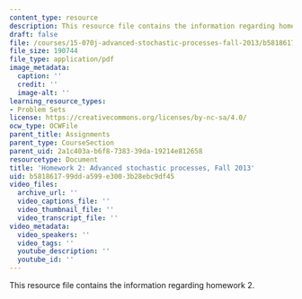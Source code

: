 ```yaml
---
content_type: resource
description: This resource file contains the information regarding homework 2.
draft: false
file: /courses/15-070j-advanced-stochastic-processes-fall-2013/b581861799dda599e3003b28ebc9df45_MIT15_070JF13_Homework2.pdf
file_size: 190744
file_type: application/pdf
image_metadata:
  caption: ''
  credit: ''
  image-alt: ''
learning_resource_types:
- Problem Sets
license: https://creativecommons.org/licenses/by-nc-sa/4.0/
ocw_type: OCWFile
parent_title: Assignments
parent_type: CourseSection
parent_uid: 2a1c403a-b6f8-7383-39da-19214e812658
resourcetype: Document
title: 'Homework 2: Advanced stochastic processes, Fall 2013'
uid: b5818617-99dd-a599-e300-3b28ebc9df45
video_files:
  archive_url: ''
  video_captions_file: ''
  video_thumbnail_file: ''
  video_transcript_file: ''
video_metadata:
  video_speakers: ''
  video_tags: ''
  youtube_description: ''
  youtube_id: ''
---
```

This resource file contains the information regarding homework 2.